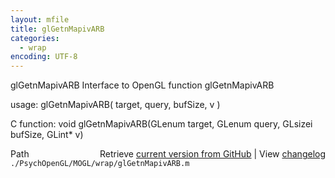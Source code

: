 ```yaml
---
layout: mfile
title: glGetnMapivARB
categories:
  - wrap
encoding: UTF-8
---
```


glGetnMapivARB  Interface to OpenGL function glGetnMapivARB

usage:  glGetnMapivARB\( target, query, bufSize, v \)

C function:  void glGetnMapivARB\(GLenum target, GLenum query, GLsizei bufSize, GLint\* v\)


<div class="code_header" style="text-align:right;">
  <span style="float:left;">Path&nbsp;&nbsp;</span> <span class="counter">Retrieve <a href=
  "https://raw.github.com/Psychtoolbox-3/Psychtoolbox-3/beta/./PsychOpenGL/MOGL/wrap/glGetnMapivARB.m">current version from GitHub</a> | View <a href=
  "https://github.com/Psychtoolbox-3/Psychtoolbox-3/commits/beta/./PsychOpenGL/MOGL/wrap/glGetnMapivARB.m">changelog</a></span>
</div>
<div class="code">
  <code>./PsychOpenGL/MOGL/wrap/glGetnMapivARB.m</code>
</div>

